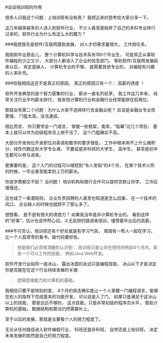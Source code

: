 #谈谈培训班的作用

很多人问我这个问题：上培训班有没有用？  我把近来的思考给大家分享一下。 

这几年越来越多的人进入到软件行业， 不少人甚至是抛弃了自己的本科专业转行过来的，软件行业为什么有这么大的魔力？ 

###我想首先是软件/互联网蓬勃发展， 对人才的需求量很大， 工作岗位多。 

我刚刚毕业那会儿， 整个计算机科学与技术系有180个毕业生， 可是真正从事软件编程的少之又少， 大部分人都进入了企业的信息部门， 等到软件/互联网发展起来以后， 肯定是缺人， 计算机专业的不够， 就需要其他专业的， 对编程有兴趣的人来补充。 

###但我相信这还不是真正的原因， 真正的原因只有一个： 高薪的诱惑 ！

软件开发典型的是个智力密集的行业， 薪水一直名列前茅， 我工作这几年来， 经常关注行业平均薪水排行， 我发现计算机行业和金融行业经常能排在前两位。

那就会有第二个问题：为什么大家不选择转行去金融业呢？  应该是金融业专业性更强， 门槛太高，没法速成。 

相比而言， 你只要学会一门语言， 掌握一些框架，类库，“临摹”过几个项目，  基本上就可以作为初级程序员上岗干活了， 这个门槛确实不高。

大部分开发岗位开发职位对英语和数学的要求很低， 工作中根本用不上什么微积分，线性代数这些大学专业课。  不要说是非科班的大学生， 高中生， 甚至是初中生都可以参与进来。

更重要的是， 这个入门的过程可以缩短到“令人发指”的4个月，  在某个技术火热的时候，一毕业甚至能拿到上万的薪水。   

你连学费都交不起？ 没问题！ 培训机构和银行合作可以提供贷款让你学， 工作后慢慢还。 

这也成了一条潜规则， 企业负责招聘的人甚至也知道是怎么回事， 在一个技术的风口， 企业缺人的时候也就顾不了那么多了。

想想看， 是不是有很大的诱惑力？   如果我当年是非计算机专业的， 看到这样的“好事”，估计也会怦然心动，义无反顾的跳进来培训，憧憬着毕业后的高薪。 

###不可否认，培训班还有个好处就是有学习气氛， 周围有一帮人一起在学习，比一个人孤零零的看书，敲代码要好些。

>但是我们必须得清醒的认识到： 培训班只是让你在短时间例如4个月内，突击一个可以工作的技能， 例如Java Web开发。  

软件开发行业如同一座冰山， 露出冰面的永远只是编程技能， 冰山以下才是决定你是否能在在这个行业持续发展的关键:
>逻辑思维能力和计算机的基础。 

我相信只要不是特别的差， 4个月的突击确实能让一个人掌握一门编程语言，能够在别人的指导下完成基本的功能开发， 可以说是入了门， 如果只是满足于这冰山以上的技能， 那是远远不够的， 这点技能，只是非常初级的程序员水平， 那些计算机的基础， 数据结构和算法仍然需要补上。 

至于以后的发展，那就是主要看个人的努力程度了。  

无论从任何路径进入软件编程行业， 科班还是非科班， 自学还是上培训班，  决定未来发展的依然是自己的努力程度。
